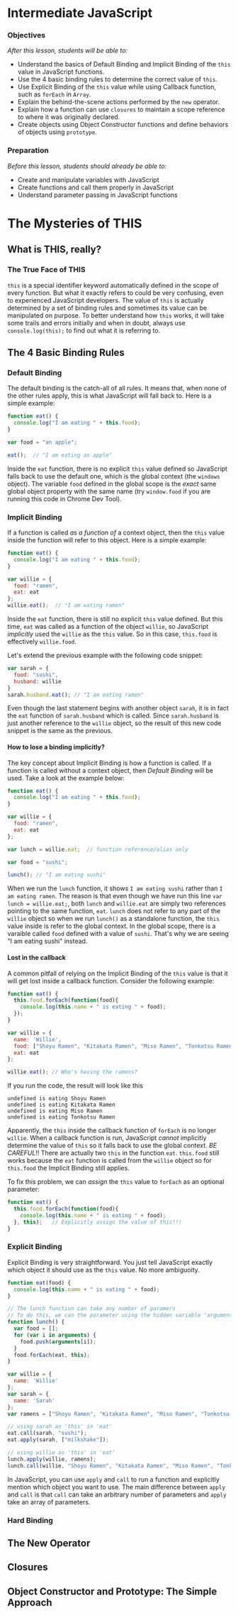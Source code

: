 # Intermediate JavaScript

### Objectives
*After this lesson, students will be able to:*

- Understand the basics of Default Binding and Implicit Binding of the `this` value in JavaScript functions.
- Use the 4 basic binding rules to determine the correct value of `this`.
- Use Explicit Binding of the `this` value while using Callback function, such as `forEach` in `Array`.
- Explain the behind-the-scene actions performed by the `new` operator.
- Explain how a function can use `closures` to maintain a scope reference to where it was originally declared.
- Create objects using Object Constructor functions and define behaviors of objects using `prototype`.

### Preparation

*Before this lesson, students should already be able to:*

- Create and manipulate variables with JavaScript
- Create functions and call them properly in JavaScript
- Understand parameter passing in JavaScript functions

The Mysteries of THIS
=====

## What is THIS, really?

### The True Face of THIS
`this` is a special identifier keyword automatically defined in the scope of every function. But what it exactly refers to could be very confusing, even to experienced JavaScript developers. The value of `this` is actually determined by a set of binding rules and sometimes its value can be manipulated on purpose. To better understand how `this` works, it will take some trails and errors initially and when in doubt, always use `console.log(this);` to find out what it is referring to.

## The 4 Basic Binding Rules

### Default Binding
The default binding is the catch-all of all rules. It means that, when none of the other rules apply, this is what JavaScript will fall back to. Here is a simple example:

```javascript
function eat() {
  console.log("I am eating " + this.food);
}

var food = "an apple";

eat();  // "I am eating an apple"
```

Inside the `eat` function, there is no explicit `this` value defined so JavaScript falls back to use the default one, which is the global context (the `windows` object). The variable `food` defined in the global scope is the *exact* same global object property with the same name (try `window.food` if you are running this code in Chrome Dev Tool).

### Implicit Binding

If a function is called *as a function of* a context object, then the `this` value inside the function will refer to this object. Here is a simple example:

```javascript
function eat() {
  console.log("I am eating " + this.food);
}

var willie = {
  food: "ramen",
  eat: eat
};
willie.eat();  // "I am wating ramen"
```

Inside the `eat` function, there is still no explicit `this` value defined. But this time, `eat` was called as a function of the object `willie`, so JavaScript *implicitly* used the `willie` as the `this` value. So in this case, `this.food` is effectively `willie.food`.

Let's extend the previous example with the following code snippet:

```javascript
var sarah = {
  food: "sushi",
  husband: willie
}
sarah.husband.eat(); // "I am eating ramen"
```
Even though the last statement begins with another object `sarah`, it is in fact the `eat` function of `sarah.husband` which is called. Since `sarah.husband` is just another reference to the `willie` object, so the result of this new code snippet is the same as the previous.

#### How to lose a binding implicitly?

The key concept about Implicit Binding is how a function is called. If a function is called without a context object, then *Default Binding* will be used. Take a look at the example below:

```javascript
function eat() {
  console.log("I am eating " + this.food);
}

var willie = {
  food: "ramen",
  eat: eat
};

var lunch = willie.eat;  // function reference/alias only

var food = "sushi";

lunch(); // "I am eating sushi"
```

When we run the `lunch` function, it shows `I am eating sushi` rather than `I am eating ramen`. The reason is that even though we have run this line `var lunch = willie.eat;`, both `lunch` and `willie.eat` are simply two references pointing to the same function, `eat`. `lunch` does not refer to any part of the `willie` object so when we run `lunch()` as a standalone function, the `this` value inside is refer to the global context. In the global scope, there is a varaible called `food` defined with a value of `sushi`. That's why we are seeing "I am eating sushi" instead.

#### Lost in the callback

A common pitfall of relying on the Implicit Binding of the `this` value is that it will get lost inside a callback function. Consider the following example:

```javascript
function eat() {
  this.food.forEach(function(food){
    console.log(this.name + " is eating " + food);
  });
}

var willie = {
  name: 'Willie',
  food: ["Shoyu Ramen", "Kitakata Ramen", "Miso Ramen", "Tonkotsu Ramen"],
  eat: eat
};

willie.eat(); // Who's having the ramens?
```

If you run the code, the result will look like this
```
undefined is eating Shoyu Ramen
undefined is eating Kitakata Ramen
undefined is eating Miso Ramen
undefined is eating Tonkotsu Ramen
```

Apparently, the `this` inside the callback function of `forEach` is no longer `willie`. When a callback function is run, JavaScript *cannot* implicitly determine the value of `this` so it falls back to use the global context. *BE CAREFUL*!! There are actually two `this` in the function `eat`. `this.food` still works because the `eat` function is called from the `willie` object so for `this.food` the Implicit Binding still applies.

To fix this problem, we can *assign* the `this` value to `forEach` as an optional parameter:
```javascript
function eat() {
  this.food.forEach(function(food){
    console.log(this.name + " is eating " + food);
  }, this);   // Explicitly assign the value of this!!!
}
```

### Explicit Binding

Explicit Binding is very straightforward. You just tell JavaScript exactly which object it should use as the `this` value. No more ambiguoity.

```javascript
function eat(food) {
  console.log(this.name + " is eating " + food);
}

// The lunch function can take any number of paramers 
// To do this, we can the parameter using the hidden variable 'arguments'
function lunch() {
  var food = [];
  for (var i in arguments) {
    food.push(arguments[i]);
  }
  food.forEach(eat, this);
}

var willie = {
  name: 'Willie'
};
var sarah = {
  name: 'Sarah'
};
var ramens = ["Shoyu Ramen", "Kitakata Ramen", "Miso Ramen", "Tonkotsu Ramen"];

// using sarah as 'this' in 'eat'
eat.call(sarah, "sushi");
eat.apply(sarah, ["milkshake"]);

// using willie as 'this' in 'eat'
lunch.apply(willie, ramens);
lunch.call(willie, "Shoyu Ramen", "Kitakata Ramen", "Miso Ramen", "Tonkotsu Ramen");

```
In JavaScript, you can use `apply` and `call` to run a function and explicitly mention which object you want to use. The main difference between `apply` and `call` is that `call` can take an arbitrary number of parameters and `apply` take an array of parameters.

### Hard Binding

## The New Operator

## Closures

## Object Constructor and Prototype: The Simple Approach

